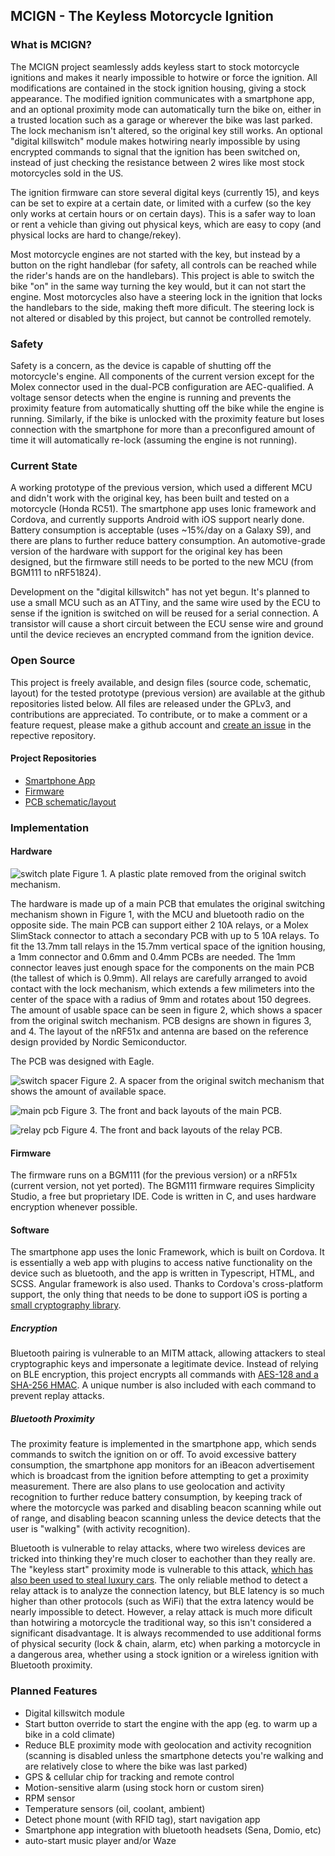 ## MCIGN - The Keyless Motorcycle Ignition

### What is MCIGN?

The MCIGN project seamlessly adds keyless start to stock motorcycle ignitions and makes it nearly impossible to hotwire or force the ignition. All modifications are contained in the stock ignition housing, giving a stock appearance. The modified ignition communicates with a smartphone app, and an optional proximity mode can automatically turn the bike on, either in a trusted location such as a garage or wherever the bike was last parked. The lock mechanism isn't altered, so the original key still works. An optional "digital killswitch" module makes hotwiring nearly impossible by using encrypted commands to signal that the ignition has been switched on, instead of just checking the resistance between 2 wires like most stock motorcycles sold in the US.

The ignition firmware can store several digital keys (currently 15), and keys can be set to expire at a certain date, or limited with a curfew (so the key only works at certain hours or on certain days). This is a safer way to loan or rent a vehicle than giving out physical keys, which are easy to copy (and physical locks are hard to change/rekey).

Most motorcycle engines are not started with the key, but instead by a button on the right handlebar (for safety, all controls can be reached while the rider's hands are on the handlebars). This project is able to switch the bike "on" in the same way turning the key would, but it can not start the engine. Most motorcycles also have a steering lock in the ignition that locks the handlebars to the side, making theft more dificult. The steering lock is not altered or disabled by this project, but cannot be controlled remotely.

### Safety

Safety is a concern, as the device is capable of shutting off the motorcycle's engine. All components of the current version except for the Molex connector used in the dual-PCB configuration are AEC-qualified. A voltage sensor detects when the engine is running and prevents the proximity feature from automatically shutting off the bike while the engine is running. Similarly, if the bike is unlocked with the proximity feature but loses connection with the smartphone for more than a preconfigured amount of time it will automatically re-lock (assuming the engine is not running).

### Current State

A working prototype of the previous version, which used a different MCU and didn't work with the original key, has been built and tested on a motorcycle (Honda RC51). The smartphone app uses Ionic framework and Cordova, and currently supports Android with iOS support nearly done. Battery consumption is acceptable (uses ~15%/day on a Galaxy S9), and there are plans to further reduce battery consumption. An automotive-grade version of the hardware with support for the original key has been designed, but the firmware still needs to be ported to the new MCU (from BGM111 to nRF51824).

Development on the "digital killswitch" has not yet begun. It's planned to use a small MCU such as an ATTiny, and the same wire used by the ECU to sense if the ignition is switched on will be reused for a serial connection. A transistor will cause a short circuit between the ECU sense wire and ground until the device recieves an encrypted command from the ignition device.

### Open Source

This project is freely available, and design files (source code, schematic, layout) for the tested prototype (previous version) are available at the github repositories listed below. All files are released under the GPLv3, and contributions are appreciated. To contribute, or to make a comment or a feature request, please make a github account and [create an issue](https://help.github.com/en/articles/creating-an-issue) in the repective repository.

#### Project Repositories
 * [Smartphone App](https://github.com/mcign/app)
 * [Firmware](https://github.com/mcign/firmware)
 * [PCB schematic/layout](https://github.com/mcign/pcb)


### Implementation

#### Hardware

![switch plate](https://mcign.github.io/images/switch_plate.png)
Figure 1. A plastic plate removed from the original switch mechanism.

The hardware is made up of a main PCB that emulates the original switching mechanism shown in Figure 1, with the MCU and bluetooth radio on the opposite side. The main PCB can support either 2 10A relays, or a Molex SlimStack connector to attach a secondary PCB with up to 5 10A relays. To fit the 13.7mm tall relays in the 15.7mm vertical space of the ignition housing, a 1mm connector and 0.6mm and 0.4mm PCBs are needed. The 1mm connector leaves just enough space for the components on the main PCB (the tallest of which is 0.9mm). All relays are carefully arranged to avoid contact with the lock mechanism, which extends a few milimeters into the center of the space with a radius of 9mm and rotates about 150 degrees. The amount of usable space can be seen in figure 2, which shows a spacer from the original switch mechanism. PCB designs are shown in figures 3, and 4. The layout of the nRF51x and antenna are based on the reference design provided by Nordic Semiconductor.

The PCB was designed with Eagle.

![switch spacer](https://mcign.github.io/images/switch_spacer.png)
Figure 2. A spacer from the original switch mechanism that shows the amount of available space.

![main pcb](https://mcign.github.io/images/main_pcb.png)
Figure 3. The front and back layouts of the main PCB.

![relay pcb](https://mcign.github.io/images/relay_pcb.png)
Figure 4. The front and back layouts of the relay PCB.

#### Firmware

The firmware runs on a BGM111 (for the previous version) or a nRF51x (current version, not yet ported). The BGM111 firmware requires Simplicity Studio, a free but proprietary IDE. Code is written in C, and uses hardware encryption whenever possible.

#### Software

The smartphone app uses the Ionic Framework, which is built on Cordova. It is essentially a web app with plugins to access native functionality on the device such as bluetooth, and the app is written in Typescript, HTML, and SCSS. Angular framework is also used. Thanks to Cordova's cross-platform support, the only thing that needs to be done to support iOS is porting a [small cryptography library](https://github.com/tozny/java-aes-crypto).

##### Encryption

Bluetooth pairing is vulnerable to an MITM attack, allowing attackers to steal cryptographic keys and impersonate a legitimate device. Instead of relying on BLE encryption, this project encrypts all commands with [AES-128 and a SHA-256 HMAC](https://github.com/tozny/java-aes-crypto). A unique number is also included with each command to prevent replay attacks.

##### Bluetooth Proximity

The proximity feature is implemented in the smartphone app, which sends commands to switch the ignition on or off. To avoid excessive battery consumption, the smartphone app monitors for an iBeacon advertisement which is broadcast from the ignition before attempting to get a proximity measurement. There are also plans to use geolocation and activity recognition to further reduce battery consumption, by keeping track of where the motorcycle was parked and disabling beacon scanning while out of range, and disabling beacon scanning unless the device detects that the user is "walking" (with activity recognition).

Bluetooth is vulnerable to relay attacks, where two wireless devices are tricked into thinking they're much closer to eachother than they really are. The "keyless start" proximity mode is vulnerable to this attack, [which has also been used to steal luxury cars](https://electrek.co/2018/07/31/tesla-theft-tips-help-prevent-relay-attacks/). The only reliable method to detect a relay attack is to analyze the connection latency, but BLE latency is so much higher than other protocols (such as WiFi) that the extra latency would be nearly impossible to detect. However, a relay attack is much more dificult than hotwiring a motorcycle the traditional way, so this isn't considered a significant disadvantage. It is always recommended to use additional forms of physical security (lock & chain, alarm, etc) when parking a motorcycle in a dangerous area, whether using a stock ignition or a wireless ignition with Bluetooth proximity.

### Planned Features

 * Digital killswitch module
 * Start button override to start the engine with the app (eg. to warm up a bike in a cold climate)
 * Reduce BLE proximity mode with geolocation and activity recognition (scanning is disabled unless the smartphone detects you're walking and are relatively close to where the bike was last parked)
 * GPS & cellular chip for tracking and remote control
 * Motion-sensitive alarm (using stock horn or custom siren)
 * RPM sensor
 * Temperature sensors (oil, coolant, ambient)
 * Detect phone mount (with RFID tag), start navigation app
 * Smartphone app integration with bluetooth headsets (Sena, Domio, etc)
 * auto-start music player and/or Waze
